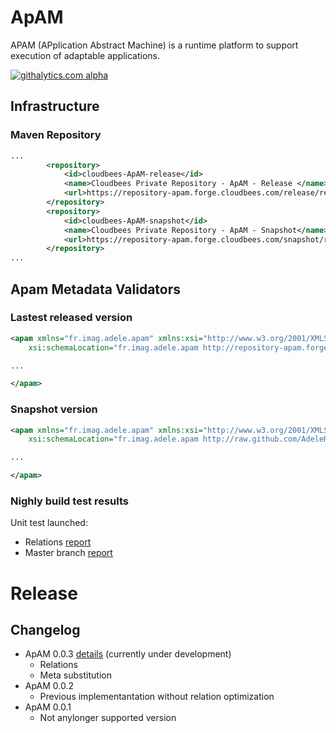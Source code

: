 ApAM
=====

APAM (APplication Abstract Machine) is a runtime platform to support execution of adaptable applications. 

[![githalytics.com alpha](https://cruel-carlota.pagodabox.com/1fa31448de45acc1ccce5592df85df53 "githalytics.com")](http://githalytics.com/AdeleResearchGroup/ApAM)


## Infrastructure

### Maven Repository 
		
```xml
...
		<repository>
			<id>cloudbees-ApAM-release</id>
			<name>Cloudbees Private Repository - ApAM - Release </name>
			<url>https://repository-apam.forge.cloudbees.com/release/repository/</url>
		</repository>
		<repository>
			<id>cloudbees-ApAM-snapshot</id>
			<name>Cloudbees Private Repository - ApAM - Snapshot</name>
			<url>https://repository-apam.forge.cloudbees.com/snapshot/repository/</url>
		</repository>
...
```
## Apam Metadata Validators

### Lastest released version

```xml
<apam xmlns="fr.imag.adele.apam" xmlns:xsi="http://www.w3.org/2001/XMLSchema-instance"
	xsi:schemaLocation="fr.imag.adele.apam http://repository-apam.forge.cloudbees.com/release/schema/ApamCore-0.0.2.xsd">

...

</apam>
```

### Snapshot version

```xml
<apam xmlns="fr.imag.adele.apam" xmlns:xsi="http://www.w3.org/2001/XMLSchema-instance"
	xsi:schemaLocation="fr.imag.adele.apam http://raw.github.com/AdeleResearchGroup/ApAM/relation/runtime/core/src/main/resources/xsd/ApamCore.xsd">

...

</apam>
```


### Nighly build test results

Unit test launched: 

* Relations [report](https://apam.ci.cloudbees.com/job/ApamRelations/fr.imag.adele.apam.tests.services$apam-pax-test/lastBuild/testReport/) 
* Master branch [report](https://apam.ci.cloudbees.com/job/APAMUnitTest/fr.imag.adele.apam.tests.services$apam-pax-test/lastBuild/testReport/) 

# Release

## Changelog

* ApAM 0.0.3 [details](https://github.com/AdeleResearchGroup/ApAM/issues?milestone=1&page=1&state=closed) (currently under development) 
	* Relations
	* Meta substitution
* ApAM 0.0.2
	* Previous implementantation without relation optimization
* ApAM 0.0.1
	* Not anylonger supported version


